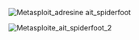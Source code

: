 ![Metasploit_adresine ait_spiderfoot](https://github.com/user-attachments/assets/058d3de3-69d7-4be2-ad02-567e839d826e)

![Metasploite_ait_spiderfoot_2](https://github.com/user-attachments/assets/53a10879-731e-47ed-a0c4-db440d320259)
